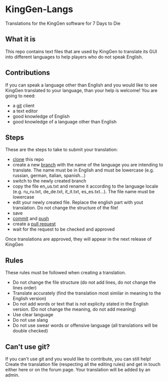 # KingGen-Langs
Translations for the KingGen software for 7 Days to Die

## What it is
This repo contains text files that are used by KingGen to translate its GUI into different languages to help players who do not speak English.

## Contributions
If you can speak a language other than English and you would like to see KingGen translated to your language, than your help is welcome!
You are going to need:
* a [git](https://git-scm.com/) client
* a text editor
* good knowledge of English
* good knowledge of a language other than English

## Steps
These are the steps to take to submit your translation:
* [clone](https://docs.github.com/en/github/creating-cloning-and-archiving-repositories/cloning-a-repository-from-github/cloning-a-repository) this repo
* create a new [branch](https://docs.github.com/en/desktop/contributing-and-collaborating-using-github-desktop/making-changes-in-a-branch/managing-branches) with the name of the language you are intending to translate. The name must be in English and must be lowercase (e.g. russian, german, italian, spanish...)
* switch to the newly created branch
* copy the file en_us.txt and rename it according to the language locale (e.g. ru_ru.txt, de_de.txt, it_it.txt, es_es.txt...). The file name must be lowercase
* edit your newly created file. Replace the english part with yout translation. Do not change the structure of the file!
* save
* [commit](https://github.com/git-guides/git-commit) and [push](https://github.com/git-guides/git-push)
* create a [pull request](https://docs.github.com/en/github/collaborating-with-pull-requests/proposing-changes-to-your-work-with-pull-requests/about-pull-requests)
* wait for the request to be checked and approved

Once translations are approved, they will appear in the next release of KingGen

## Rules
These rules must be followed when creating a translation.
* Do not change the file structure (do not add lines, do not change the lines order)
* Translate accurately (find the translation most similar in meaning to the English version)
* Do not add words or text that is not explicity stated in the English version. (Do not change the meaning, do not add meaning)
* Use clear language
* Do not use slang
* Do not use swear words or offensive language (all translations will be double checked)

## Can't use git?
If you can't use git and you would like to contribute, you can still help! Create the translation file (respecting all the editing rules) and get in touch either here or on the forum page. Your translation will be added by an admin.
